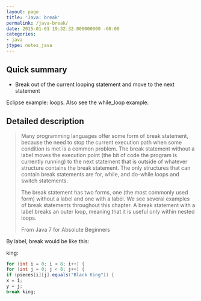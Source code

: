 ```yaml
---
layout: page
title: 'Java: break'
permalink: /java-break/
date: 2015-01-01 19:32:32.000000000 -08:00
categories:
- java
jtype: notes_java
---
```


## Quick summary

* Break out of the current looping statement and move to the next statement

Eclipse example: loops. Also see the while_loop example.

## Detailed description

> Many programming languages offer some form of break statement, because the need to stop the current execution path when some condition is met is a common problem. The break statement without a label moves the execution point (the bit of code the program is currently running) to the next statement that is outside of whatever structure contains the break statement. The only structures that can contain break statements are for, while, and do-while loops and switch statements.
>
> The break statement has two forms, one (the most commonly used form) without a label and one with a label. We see several examples of break statements throughout this chapter. A break statement with a label breaks an outer loop, meaning that it is useful only within nested loops.
>
> From Java 7 for Absolute Beginners

By label, break would be like this:

king:

```java
for (int i = 0; i < 8; i++) {
for (int j = 0; j < 8; j++) {
if (pieces[i][j].equals("Black King")) {
x = i;
y = j;
break king;
```